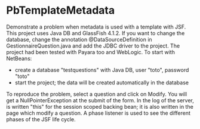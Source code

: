 # PbTemplateMetadata
Demonstrate a problem when metadata is used with a template with JSF.
This project uses Java DB and GlassFish 4.1.2. If you want to change the database, change the annotation @DataSourceDefinition in GestionnaireQuestion.java and add the JDBC driver to the project. The project had been tested with Payara too and WebLogic.
To start with NetBeans:
  - create a database "testquestions" with Java DB, user "toto", password "toto"
  - start the project; the data will be created automatically in the database
  
To reproduce the problem, select a question and click on Modify. You will get a NullPointerException at the submit of the form.
In the log of the server, is written "this" for the session scoped backing bean; it is also written in the page which modify a question. A phase listener is used to see the different phases of the JSF life cycle.
